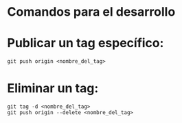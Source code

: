 
# Comandos para el desarrollo

# Publicar un tag específico:

```git
git push origin <nombre_del_tag>
```

# Eliminar un tag:

```git
git tag -d <nombre_del_tag>
git push origin --delete <nombre_del_tag>
```

